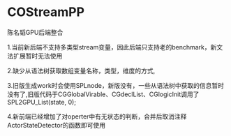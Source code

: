 # COStreamPP

  陈名韬GPU后端整合

  1.当前新后端不支持多类型stream变量，因此后端只支持老的benchmark，新文法扩展暂时无法使用

  2.缺少从语法树获取数组变量名称，类型，维度的方式,

  3.旧版生成work时会使用SPLnode，新版没有，一些从语法树中获取的信息暂时没有了,旧版代码于CGGlobalVirable、CGdeclList、CGlogicInit调用了SPL2GPU_List(state, 0); 

  4.新前端已经增加了对operter中有无状态的判断，合并后取消注释ActorStateDetector的函数即可使用


